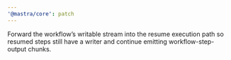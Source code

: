 ```yaml
---
'@mastra/core': patch
---
```


Forward the workflow’s writable stream into the resume execution path so resumed steps still have a writer and continue emitting workflow-step-output chunks.
